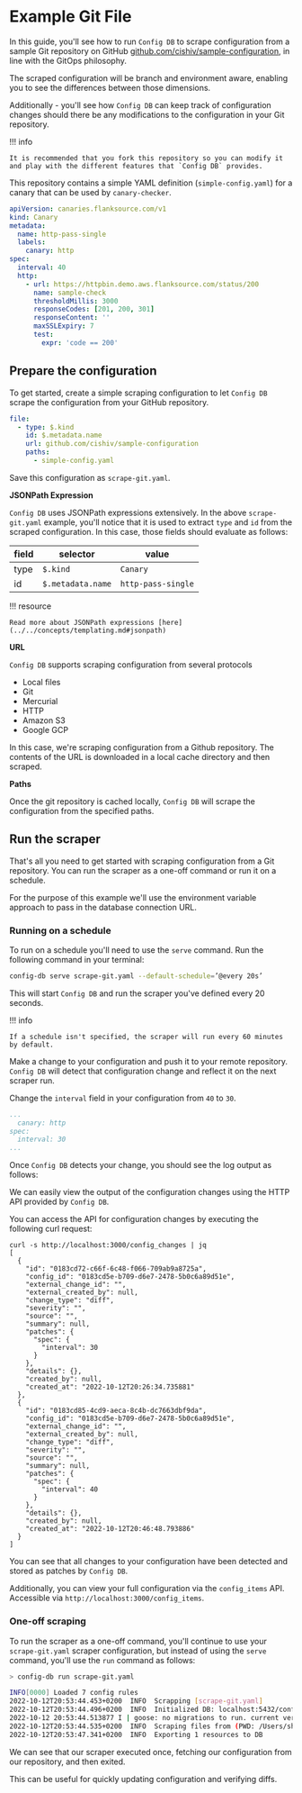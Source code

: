 # Example Git File
In this guide, you'll see how to run `Config DB` to scrape configuration from a sample Git repository on GitHub [github.com/cishiv/sample-configuration](https://github.com/cishiv/sample-configuration), in line with the GitOps philosophy.

The scraped configuration will be branch and environment aware, enabling you to see the differences between those dimensions.

Additionally - you'll see how `Config DB` can keep track of configuration changes should there be any modifications to the configuration in your Git repository.

!!! info

    It is recommended that you fork this repository so you can modify it and play with the different features that `Config DB` provides.

This repository contains a simple YAML definition (`simple-config.yaml`) for a canary that can be used by `canary-checker`.

```yaml
apiVersion: canaries.flanksource.com/v1
kind: Canary
metadata:
  name: http-pass-single
  labels:
    canary: http
spec:
  interval: 40
  http:
    - url: https://httpbin.demo.aws.flanksource.com/status/200
      name: sample-check
      thresholdMillis: 3000
      responseCodes: [201, 200, 301]
      responseContent: ''
      maxSSLExpiry: 7
      test:
        expr: 'code == 200'
```

## Prepare the configuration

To get started, create a simple scraping configuration to let `Config DB` scrape the configuration from your GitHub repository.

```yaml
file:
  - type: $.kind
    id: $.metadata.name
    url: github.com/cishiv/sample-configuration
    paths:
      - simple-config.yaml
```

Save this configuration as `scrape-git.yaml`.

**JSONPath Expression**

`Config DB` uses JSONPath expressions extensively. In the above `scrape-git.yaml` example, you'll notice that it is used to extract `type` and `id` from the scraped configuration. In this case, those fields should evaluate as follows:

| field | selector          | value              |
| ----- | ----------------- | ------------------ |
| type  | `$.kind`          | `Canary`           |
| id    | `$.metadata.name` | `http-pass-single` |

!!! resource

    Read more about JSONPath expressions [here](../../concepts/templating.md#jsonpath)

**URL**

`Config DB` supports scraping configuration from several protocols

- Local files
- Git
- Mercurial
- HTTP
- Amazon S3
- Google GCP

In this case, we're scraping configuration from a Github repository. The contents of the URL is downloaded in a local cache directory and then scraped.

**Paths**

Once the git repository is cached locally, `Config DB` will scrape the configuration from the specified paths.

## Run the scraper

That's all you need to get started with scraping configuration from a Git repository. You can run the scraper as a one-off command or run it on a schedule.

For the purpose of this example we'll use the environment variable approach to pass in the database connection URL.

### Running on a schedule

To run on a schedule you'll need to use the `serve` command. Run the following command in your terminal:

```sh
config-db serve scrape-git.yaml --default-schedule=’@every 20s’
```

This will start `Config DB` and run the scraper you've defined every 20 seconds.

!!! info

    If a schedule isn't specified, the scraper will run every 60 minutes by default.

Make a change to your configuration and push it to your remote repository. `Config DB` will detect that configuration change and reflect it on the next scraper run.

Change the `interval` field in your configuration from `40` to `30`.

```yaml
...
  canary: http
spec:
  interval: 30
...
```

Once `Config DB` detects your change, you should see the log output as follows:

We can easily view the output of the configuration changes using the HTTP API provided by `Config DB`.

You can access the API for configuration changes by executing the following curl request:

```console
curl -s http://localhost:3000/config_changes | jq
[
  {
    "id": "0183cd72-c66f-6c48-f066-709ab9a8725a",
    "config_id": "0183cd5e-b709-d6e7-2478-5b0c6a89d51e",
    "external_change_id": "",
    "external_created_by": null,
    "change_type": "diff",
    "severity": "",
    "source": "",
    "summary": null,
    "patches": {
      "spec": {
        "interval": 30
      }
    },
    "details": {},
    "created_by": null,
    "created_at": "2022-10-12T20:26:34.735881"
  },
  {
    "id": "0183cd85-4cd9-aeca-8c4b-dc7663dbf9da",
    "config_id": "0183cd5e-b709-d6e7-2478-5b0c6a89d51e",
    "external_change_id": "",
    "external_created_by": null,
    "change_type": "diff",
    "severity": "",
    "source": "",
    "summary": null,
    "patches": {
      "spec": {
        "interval": 40
      }
    },
    "details": {},
    "created_by": null,
    "created_at": "2022-10-12T20:46:48.793886"
  }
]
```

You can see that all changes to your configuration have been detected and stored as patches by `Config DB`.

Additionally, you can view your full configuration via the `config_items` API. Accessible via `http://localhost:3000/config_items`.

### One-off scraping

To run the scraper as a one-off command, you'll continue to use your `scrape-git.yaml` scraper configuration, but instead of using the `serve` command, you'll use the `run` command as follows:

```sh
> config-db run scrape-git.yaml

INFO[0000] Loaded 7 config rules
2022-10-12T20:53:44.453+0200  INFO  Scrapping [scrape-git.yaml]
2022-10-12T20:53:44.496+0200  INFO  Initialized DB: localhost:5432/config (7959 kB)
2022-10-12 20:53:44.513877 I | goose: no migrations to run. current version: 99
2022-10-12T20:53:44.535+0200  INFO  Scraping files from (PWD: /Users/shiv/personal/flanksource/config-db)
2022-10-12T20:53:47.341+0200  INFO  Exporting 1 resources to DB
```

We can see that our scraper executed once, fetching our configuration from our repository, and then exited.

This can be useful for quickly updating configuration and verifying diffs.
